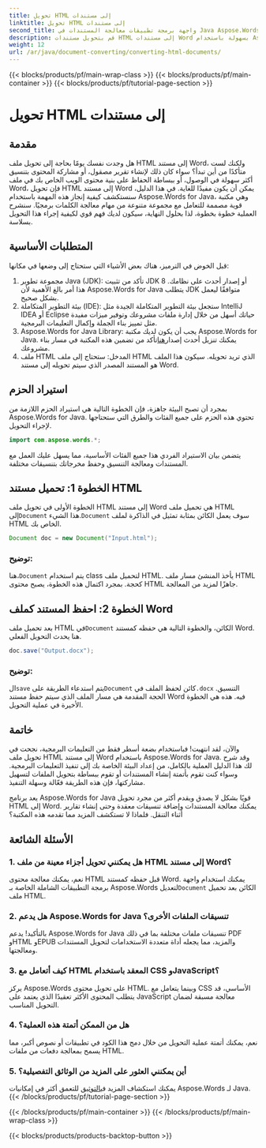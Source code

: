 ```yaml
---
title: تحويل HTML إلى مستندات
linktitle: تحويل HTML إلى مستندات
second_title: واجهة برمجة تطبيقات معالجة المستندات في Java Aspose.Words
description: قم بتحويل مستندات HTML إلى مستندات Word بسهولة باستخدام Aspose.Words for Java. تعرّف على كيفية إجراء هذا التحويل في بضع خطوات فقط باستخدام دليلنا الشامل.
weight: 12
url: /ar/java/document-converting/converting-html-documents/
---
```


{{< blocks/products/pf/main-wrap-class >}}
{{< blocks/products/pf/main-container >}}
{{< blocks/products/pf/tutorial-page-section >}}

# تحويل HTML إلى مستندات


## مقدمة

هل وجدت نفسك يومًا بحاجة إلى تحويل ملف HTML إلى مستند Word، ولكنك لست متأكدًا من أين تبدأ؟ سواء كان ذلك لإنشاء تقرير مصقول، أو مشاركة المحتوى بتنسيق أكثر سهولة في الوصول، أو ببساطة الحفاظ على بنية محتوى الويب الخاص بك في ملف Word، فإن تحويل HTML إلى مستند Word يمكن أن يكون مفيدًا للغاية. في هذا الدليل، سنستكشف كيفية إنجاز هذه المهمة باستخدام Aspose.Words for Java، وهي مكتبة قوية مصممة للتعامل مع مجموعة متنوعة من مهام معالجة الكلمات برمجيًا. سنشرح العملية خطوة بخطوة، لذا بحلول النهاية، سيكون لديك فهم قوي لكيفية إجراء هذا التحويل بسلاسة.

## المتطلبات الأساسية

قبل الخوض في الترميز، هناك بعض الأشياء التي ستحتاج إلى وضعها في مكانها:

1. مجموعة تطوير Java (JDK): تأكد من تثبيت JDK 8 أو إصدار أحدث على نظامك. هذا أمر بالغ الأهمية لأن Aspose.Words for Java يتطلب JDK متوافقًا ليعمل بشكل صحيح.
2. بيئة التطوير المتكاملة (IDE): ستجعل بيئة التطوير المتكاملة الجيدة مثل IntelliJ IDEA أو Eclipse حياتك أسهل من خلال إدارة ملفات مشروعك وتوفير ميزات مفيدة مثل تمييز بناء الجملة وإكمال التعليمات البرمجية.
3.  Aspose.Words for Java Library: يجب أن يكون لديك مكتبة Aspose.Words for Java. يمكنك تنزيل أحدث إصدار[هنا](https://releases.aspose.com/words/java/)تأكد من تضمين هذه المكتبة في مسار بناء مشروعك.
4. ملف HTML المدخل: ستحتاج إلى ملف HTML الذي تريد تحويله. سيكون هذا الملف هو المستند المصدر الذي سيتم تحويله إلى مستند Word.

## استيراد الحزم

بمجرد أن تصبح البيئة جاهزة، فإن الخطوة التالية هي استيراد الحزم اللازمة من Aspose.Words for Java. تحتوي هذه الحزم على جميع الفئات والطرق التي ستحتاجها لإجراء التحويل.

```java
import com.aspose.words.*;
```

يتضمن بيان الاستيراد الفردي هذا جميع الفئات الأساسية، مما يسهل عليك العمل مع المستندات ومعالجة التنسيق وحفظ مخرجاتك بتنسيقات مختلفة.

## الخطوة 1: تحميل مستند HTML

الخطوة الأولى في تحويل ملف HTML إلى مستند Word هي تحميل ملف HTML إلى`Document` هذا الشيء.`Document` سوف يعمل الكائن بمثابة تمثيل في الذاكرة لملف HTML الخاص بك.

```java
Document doc = new Document("Input.html");
```

### توضيح:

 هنا،`Document` يتم استخدام class لتحميل ملف HTML. يأخذ المنشئ مسار ملف HTML كحجة. بمجرد اكتمال هذه الخطوة، يصبح محتوى HTML جاهزًا لمزيد من المعالجة.

## الخطوة 2: احفظ المستند كملف Word

 بعد تحميل ملف HTML في`Document` الكائن، والخطوة التالية هي حفظه كمستند Word. هنا يحدث التحويل الفعلي.

```java
doc.save("Output.docx");
```

### توضيح:

 ال`save` يتم استدعاء الطريقة على`Document` كائن لحفظ الملف في`.docx` التنسيق. الحجة المقدمة هي مسار الملف الذي سيتم حفظ مستند Word فيه. هذه هي الخطوة الأخيرة في عملية التحويل.

## خاتمة

والآن، لقد انتهيت! فباستخدام بضعة أسطر فقط من التعليمات البرمجية، نجحت في تحويل ملف HTML إلى مستند Word باستخدام Aspose.Words for Java. وقد شرح لك هذا الدليل العملية بالكامل، من إعداد البيئة الخاصة بك إلى تنفيذ التعليمات البرمجية. وسواء كنت تقوم بأتمتة إنشاء المستندات أو تقوم ببساطة بتحويل الملفات لتسهيل مشاركتها، فإن هذه الطريقة فعّالة وسهلة التنفيذ.

يعد برنامج Aspose.Words for Java قويًا بشكل لا يصدق ويقدم أكثر من مجرد تحويل HTML إلى Word. يمكنك معالجة المستندات وإضافة تنسيقات معقدة وحتى إنشاء تقارير أثناء التنقل. فلماذا لا تستكشف المزيد مما تقدمه هذه المكتبة؟

## الأسئلة الشائعة

### 1. هل يمكنني تحويل أجزاء معينة من ملف HTML إلى مستند Word؟

 نعم، يمكنك معالجة محتوى HTML قبل حفظه كمستند Word. يمكنك استخدام واجهة برمجة التطبيقات الشاملة الخاصة بـ Aspose.Words لتعديل`Document` الكائن بعد تحميل ملف HTML.

### 2. هل يدعم Aspose.Words for Java تنسيقات الملفات الأخرى؟

بالتأكيد! يدعم Aspose.Words for Java تنسيقات ملفات مختلفة بما في ذلك PDF وHTML وEPUB والمزيد، مما يجعله أداة متعددة الاستخدامات لتحويل المستندات ومعالجتها.

### 3. كيف أتعامل مع HTML المعقد باستخدام CSS وJavaScript؟

يركز Aspose.Words على تحويل محتوى HTML. وبينما يتعامل مع CSS الأساسي، قد يتطلب المحتوى الأكثر تعقيدًا الذي يعتمد على JavaScript معالجة مسبقة لضمان التحويل المناسب.

### 4. هل من الممكن أتمتة هذه العملية؟

نعم، يمكنك أتمتة عملية التحويل من خلال دمج هذا الكود في تطبيقات أو نصوص أكبر، مما يسمح بمعالجة دفعات من ملفات HTML.

### 5. أين يمكنني العثور على المزيد من الوثائق التفصيلية؟

 يمكنك استكشاف المزيد في[التوثيق](https://reference.aspose.com/words/java/) للتعمق أكثر في إمكانيات Aspose.Words لـ Java.
{{< /blocks/products/pf/tutorial-page-section >}}

{{< /blocks/products/pf/main-container >}}
{{< /blocks/products/pf/main-wrap-class >}}

{{< blocks/products/products-backtop-button >}}

